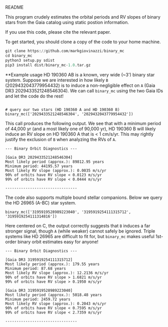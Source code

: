 README

This program crudely estimates the orbital periods and RV slopes of binary stars from the Gaia catalog using static postion information.

If you use this code, please cite the relevant paper.

To get started, you should clone a copy of the code to your home machine.

```python
git clone https://github.com/markgiovinazzi/binary_mc
cd binary_mc
python3 setup.py sdist
pip3 install dist/binary_mc-1.0.tar.gz
```

**Example usage
HD 190360 AB is a known, very wide (~3') binary star system. Suppose we are interested in how likely `B` (2029432043779954432) is to induce a non-negligible effect on `A` (Gaia DR3 2029433521248546304). We can call `binary_mc` using the two Gaia IDs and let the code do the rest!

```from binary_mc import binary_mc

# query our two stars (HD 190360 A and HD 190360 B)
binary_mc(['2029433521248546304', '2029432043779954432'])
```

This call produces the following output. We see that with a minimum period of 44,000 yr (and a most likely one of 90,000 yr), HD 190360 B will likely induce an RV slope on HD 190360 A that is < 1 cm/s/yr. This may rightly justify the exclusion of `B` when analyzing the RVs of `A`.

```
--- Binary Orbit Diagnostics ---

[Gaia DR3 2029433521248546304]
Most likely period (approx.): 89812.95 years
Minimum period: 44195.57 years
Most likely RV slope (approx.): 0.0035 m/s/yr
90% of orbits have RV slope < 0.0123 m/s/yr
99% of orbits have RV slope < 0.0444 m/s/yr

--------------------------------
```

The code also supports multiple bound stellar companions. Below we query the HD 26965 (A-BC) star system.

`binary_mc(['3195919528989223040', '3195919254111315712', '3195919254111314816'])`

Here centered on C, the output correctly suggests that `B` induces a far stronger signal, though `A` (while weaker) cannot safely be ignored. Triple systems like HD 26965 are difficult to fit for, but `binary_mc` makes useful 1st-order binary orbit estimates easy for anyone!

```
--- Binary Orbit Diagnostics ---

[Gaia DR3 3195919254111315712]
Most likely period (approx.): 179.55 years
Minimum period: 87.68 years
Most likely RV slope (approx.): 12.2136 m/s/yr
90% of orbits have RV slope > 1.6821 m/s/yr
99% of orbits have RV slope > 0.1950 m/s/yr

[Gaia DR3 3195919528989223040]
Most likely period (approx.): 5018.48 years
Minimum period: 2459.72 years
Most likely RV slope (approx.): 0.2043 m/s/yr
90% of orbits have RV slope < 0.7595 m/s/yr
99% of orbits have RV slope < 2.7359 m/s/yr

--------------------------------
```


